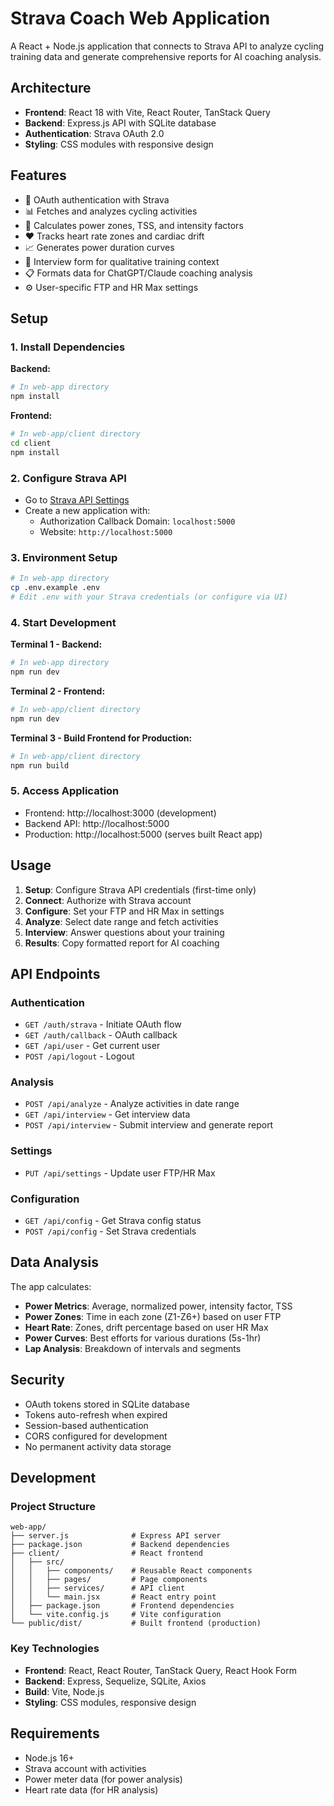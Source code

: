 # Strava Coach Web Application

A React + Node.js application that connects to Strava API to analyze cycling training data and generate comprehensive reports for AI coaching analysis.

## Architecture

- **Frontend**: React 18 with Vite, React Router, TanStack Query
- **Backend**: Express.js API with SQLite database
- **Authentication**: Strava OAuth 2.0
- **Styling**: CSS modules with responsive design

## Features

- 🔐 OAuth authentication with Strava
- 📊 Fetches and analyzes cycling activities
- 💪 Calculates power zones, TSS, and intensity factors
- ❤️ Tracks heart rate zones and cardiac drift
- 📈 Generates power duration curves
- 📝 Interview form for qualitative training context
- 📋 Formats data for ChatGPT/Claude coaching analysis
- ⚙️ User-specific FTP and HR Max settings

## Setup

### 1. Install Dependencies

**Backend:**
```bash
# In web-app directory
npm install
```

**Frontend:**
```bash
# In web-app/client directory
cd client
npm install
```

### 2. Configure Strava API

- Go to [Strava API Settings](https://www.strava.com/settings/api)
- Create a new application with:
  - Authorization Callback Domain: `localhost:5000`
  - Website: `http://localhost:5000`

### 3. Environment Setup

```bash
# In web-app directory
cp .env.example .env
# Edit .env with your Strava credentials (or configure via UI)
```

### 4. Start Development

**Terminal 1 - Backend:**
```bash
# In web-app directory
npm run dev
```

**Terminal 2 - Frontend:**
```bash
# In web-app/client directory
npm run dev
```

**Terminal 3 - Build Frontend for Production:**
```bash
# In web-app/client directory
npm run build
```

### 5. Access Application

- Frontend: http://localhost:3000 (development)
- Backend API: http://localhost:5000
- Production: http://localhost:5000 (serves built React app)

## Usage

1. **Setup**: Configure Strava API credentials (first-time only)
2. **Connect**: Authorize with Strava account
3. **Configure**: Set your FTP and HR Max in settings
4. **Analyze**: Select date range and fetch activities
5. **Interview**: Answer questions about your training
6. **Results**: Copy formatted report for AI coaching

## API Endpoints

### Authentication
- `GET /auth/strava` - Initiate OAuth flow
- `GET /auth/callback` - OAuth callback
- `GET /api/user` - Get current user
- `POST /api/logout` - Logout

### Analysis
- `POST /api/analyze` - Analyze activities in date range
- `GET /api/interview` - Get interview data
- `POST /api/interview` - Submit interview and generate report

### Settings
- `PUT /api/settings` - Update user FTP/HR Max

### Configuration
- `GET /api/config` - Get Strava config status
- `POST /api/config` - Set Strava credentials

## Data Analysis

The app calculates:
- **Power Metrics**: Average, normalized power, intensity factor, TSS
- **Power Zones**: Time in each zone (Z1-Z6+) based on user FTP
- **Heart Rate**: Zones, drift percentage based on user HR Max
- **Power Curves**: Best efforts for various durations (5s-1hr)
- **Lap Analysis**: Breakdown of intervals and segments

## Security

- OAuth tokens stored in SQLite database
- Tokens auto-refresh when expired
- Session-based authentication
- CORS configured for development
- No permanent activity data storage

## Development

### Project Structure
```
web-app/
├── server.js              # Express API server
├── package.json           # Backend dependencies
├── client/                # React frontend
│   ├── src/
│   │   ├── components/    # Reusable React components
│   │   ├── pages/         # Page components
│   │   ├── services/      # API client
│   │   └── main.jsx       # React entry point
│   ├── package.json       # Frontend dependencies
│   └── vite.config.js     # Vite configuration
└── public/dist/           # Built frontend (production)
```

### Key Technologies
- **Frontend**: React, React Router, TanStack Query, React Hook Form
- **Backend**: Express, Sequelize, SQLite, Axios
- **Build**: Vite, Node.js
- **Styling**: CSS modules, responsive design

## Requirements

- Node.js 16+
- Strava account with activities
- Power meter data (for power analysis)
- Heart rate data (for HR analysis)